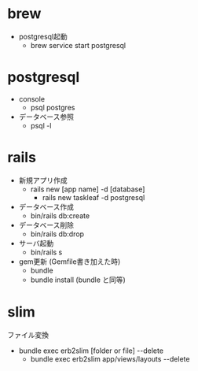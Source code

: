 # brew 
- postgresql起動
  - brew service start postgresql

# postgresql
- console
  - psql postgres
- データベース参照
  - psql -l

# rails 
- 新規アプリ作成
  - rails new [app name] -d [database]
    - rails new taskleaf -d postgresql
- データベース作成
  - bin/rails db:create
- データベース削除
  - bin/rails db:drop
- サーバ起動
  - bin/rails s
- gem更新 (Gemfile書き加えた時)
  - bundle
  - bundle install (bundle と同等)


# slim
ファイル変換
- bundle exec erb2slim [folder or file] --delete
  - bundle exec erb2slim app/views/layouts --delete